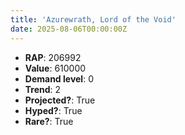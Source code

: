 ```yaml
---
title: 'Azurewrath, Lord of the Void'
date: 2025-08-06T00:00:00Z
---
```

- **RAP**: 206992
- **Value**: 610000
- **Demand level**: 0
- **Trend**: 2
- **Projected?**: True
- **Hyped?**: True
- **Rare?**: True
